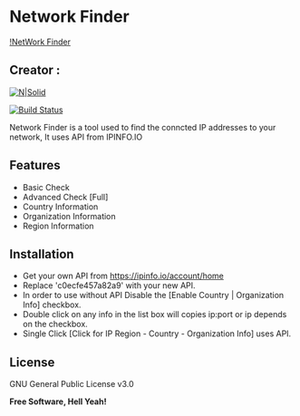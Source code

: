 # Network Finder

[!NetWork Finder](https://raw.githubusercontent.com/JadaDev/Network-Finder/master/NFinder.png)

## Creator :
[![N|Solid](https://avatars.githubusercontent.com/u/9011541?v=4)](https://jadadev.com/)

[![Build Status](https://travis-ci.org/joemccann/dillinger.svg?branch=master)](https://github.com/JadaDev/Network-Finder/tree/master)

Network Finder is a tool used to find the conncted IP addresses to your network,
It uses API from IPINFO.IO

## Features

- Basic Check
- Advanced Check [Full]
- Country Information
- Organization Information
- Region Information

## Installation

- Get your own API from https://ipinfo.io/account/home
- Replace 'c0ecfe457a82a9' with your new API.
- In order to use without API Disable the [Enable Country | Organization Info] checkbox.
- Double click on any info in the list box will copies ip:port or ip depends on the checkbox.
- Single Click [Click for IP Region - Country - Organization Info] uses API.

## License

GNU General Public License v3.0

**Free Software, Hell Yeah!**
